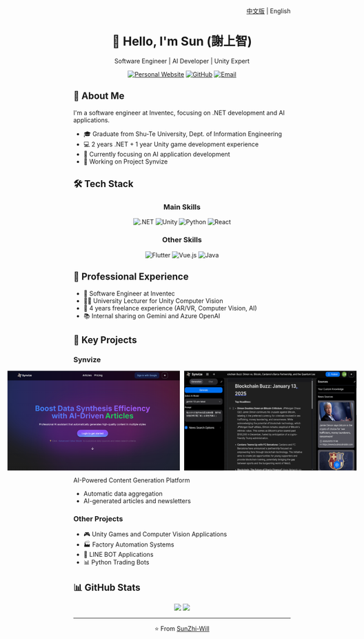 <div align="right">
  <a href="README_zh.md">中文版</a> | English
</div>

<div align="center">
  <h1>👋 Hello, I'm Sun (謝上智)</h1>
  <p>Software Engineer | AI Developer | Unity Expert</p>
  
  [![Personal Website](https://img.shields.io/badge/Website-shangzhistime-blue?style=flat-square)](https://sites.google.com/view/shangzhistime)
  [![GitHub](https://img.shields.io/badge/GitHub-SunZhi--Will-181717?style=flat-square&logo=github)](https://github.com/SunZhi-Will)
  [![Email](https://img.shields.io/badge/Email-Contact%20Me-red?style=flat-square&logo=gmail)](mailto:sun055676@gmail.com)
</div>

## 🚀 About Me
I'm a software engineer at Inventec, focusing on .NET development and AI applications.

- 🎓 Graduate from Shu-Te University, Dept. of Information Engineering
- 💻 2 years .NET + 1 year Unity game development experience
- 🌱 Currently focusing on AI application development
- 🔭 Working on Project Synvize

## 🛠️ Tech Stack
<div align="center">
  
  ### Main Skills
  ![.NET](https://img.shields.io/badge/-.NET-512BD4?style=for-the-badge&logo=dotnet&logoColor=white)
  ![Unity](https://img.shields.io/badge/-Unity-000000?style=for-the-badge&logo=Unity&logoColor=white)
  ![Python](https://img.shields.io/badge/-Python-3776AB?style=for-the-badge&logo=Python&logoColor=white)
  ![React](https://img.shields.io/badge/-React-61DAFB?style=for-the-badge&logo=React&logoColor=black)

  ### Other Skills
  ![Flutter](https://img.shields.io/badge/-Flutter-02569B?style=for-the-badge&logo=Flutter&logoColor=white)
  ![Vue.js](https://img.shields.io/badge/-Vue.js-4FC08D?style=for-the-badge&logo=Vue.js&logoColor=white)
  ![Java](https://img.shields.io/badge/-Java-007396?style=for-the-badge&logo=Java&logoColor=white)
</div>

## 💼 Professional Experience
- 🏢 Software Engineer at Inventec
- 👨‍🏫 University Lecturer for Unity Computer Vision
- 🤝 4 years freelance experience (AR/VR, Computer Vision, AI)
- 📚 Internal sharing on Gemini and Azure OpenAI

## 🚀 Key Projects
### Synvize
<div align="center" style="display: flex; justify-content: center; gap: 10px;">
  <img width="400" src="images/synvize/home.png" alt="Synvize Home Page">
  <img width="400" src="images/synvize/edit.png" alt="Synvize Edit Page">
</div>

AI-Powered Content Generation Platform
- Automatic data aggregation
- AI-generated articles and newsletters

### Other Projects
- 🎮 Unity Games and Computer Vision Applications
- 🏭 Factory Automation Systems
- 🤖 LINE BOT Applications
- 📊 Python Trading Bots

## 📊 GitHub Stats
<div align="center">
  <img height="150" src="https://github-readme-stats.vercel.app/api?username=SunZhi-Will&show_icons=true&theme=radical"/>
  <img height="150" src="https://github-readme-stats.vercel.app/api/top-langs/?username=SunZhi-Will&layout=compact&theme=radical"/>
</div>

---
<div align="center">
  ⭐️ From <a href="https://github.com/SunZhi-Will">SunZhi-Will</a> 